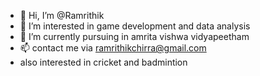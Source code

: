 - 👋 Hi, I’m @Ramrithik
- 👀 I’m interested in game development and data analysis
- 🌱 I’m currently pursuing in amrita vishwa vidyapeetham
- 📫 contact me via ramrithikchirra@gmail.com
-  also interested in cricket and badmintion

<!---
Ramrithik/Ramrithik is a ✨ special ✨ repository because its `README.md` (this file) appears on your GitHub profile.
You can click the Preview link to take a look at your changes.
--->
